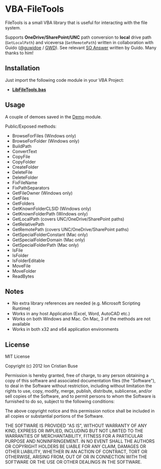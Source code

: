 # VBA-FileTools

FileTools is a small VBA library that is useful for interacting with the file system.

Supports **OneDrive/SharePoint/UNC** path conversion to **local** drive path (```GetLocalPath```) and viceversa (```GetRemotePath```) written in collaboration with Guido ([@guwidoe](https://github.com/guwidoe) / [GWD](https://stackoverflow.com/users/12287457/gwd)). See relevant [SO Answer](https://stackoverflow.com/a/73577057/8488913) written by Guido. Many thanks to him!

## Installation

Just import the following code module in your VBA Project:

* [**LibFileTools.bas**](src/LibFileTools.bas)

## Usage

A couple of demoes saved in the [Demo](src/Demo/DemoLibFileTools.bas) module.

Public/Exposed methods:
 - BrowseForFiles           (Windows only)
 - BrowseForFolder          (Windows only)
 - BuildPath
 - ConvertText
 - CopyFile
 - CopyFolder
 - CreateFolder
 - DeleteFile
 - DeleteFolder
 - FixFileName
 - FixPathSeparators
 - GetFileOwner             (Windows only)
 - GetFiles
 - GetFolders
 - GetKnownFolderCLSID      (Windows only)
 - GetKnownFolderPath       (Windows only)
 - GetLocalPath             (covers UNC/OneDrive/SharePoint paths)
 - GetRelativePath
 - GetRemotePath            (covers UNC/OneDrive/SharePoint paths)
 - GetSpecialFolderConstant (Mac only)
 - GetSpecialFolderDomain   (Mac only)
 - GetSpecialFolderPath     (Mac only)
 - IsFile
 - IsFolder
 - IsFolderEditable
 - MoveFile
 - MoveFolder
 - ReadBytes

## Notes
* No extra library references are needed (e.g. Microsoft Scripting Runtime)
* Works in any host Application (Excel, Word, AutoCAD etc.)
* Works on both Windows and Mac. On Mac, 3 of the methods are not available 
* Works in both x32 and x64 application environments

## License
MIT License

Copyright (c) 2012 Ion Cristian Buse

Permission is hereby granted, free of charge, to any person obtaining a copy of this software and associated documentation files (the "Software"), to deal in the Software without restriction, including without limitation the rights to use, copy, modify, merge, publish, distribute, sublicense, and/or sell copies of the Software, and to permit persons to whom the Software is furnished to do so, subject to the following conditions:

The above copyright notice and this permission notice shall be included in all copies or substantial portions of the Software.

THE SOFTWARE IS PROVIDED "AS IS", WITHOUT WARRANTY OF ANY KIND, EXPRESS OR IMPLIED, INCLUDING BUT NOT LIMITED TO THE WARRANTIES OF MERCHANTABILITY, FITNESS FOR A PARTICULAR PURPOSE AND NONINFRINGEMENT. IN NO EVENT SHALL THE AUTHORS OR COPYRIGHT HOLDERS BE LIABLE FOR ANY CLAIM, DAMAGES OR OTHER LIABILITY, WHETHER IN AN ACTION OF CONTRACT, TORT OR OTHERWISE, ARISING FROM, OUT OF OR IN CONNECTION WITH THE SOFTWARE OR THE USE OR OTHER DEALINGS IN THE SOFTWARE.
